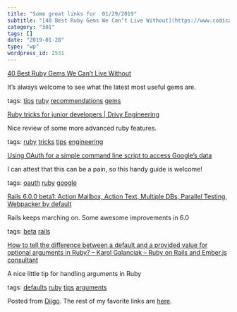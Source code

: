 ```yaml
---
title: "Some great links for  01/29/2019"
subtitle: "[40 Best Ruby Gems We Can’t Live Without](https://www.codica.com/blog/top-ruby-gems-we-cant-live-wit..."
category: "301"
tags: []
date: "2019-01-28"
type: "wp"
wordpress_id: 2531
---
```

[40 Best Ruby Gems We Can’t Live Without](https://www.codica.com/blog/top-ruby-gems-we-cant-live-without/) 

It’s always welcome to see what the latest most useful gems are. 

 tags: [tips](https://www.diigo.com/user/pitosalas/tips) [ruby](https://www.diigo.com/user/pitosalas/ruby) [recommendations](https://www.diigo.com/user/pitosalas/recommendations) [gems](https://www.diigo.com/user/pitosalas/gems)

 [Ruby tricks for junior developers | Drivy Engineering](https://drivy.engineering/ruby-tricks-for-junior-devs/) 

Nice review of some more advanced ruby features. 

 tags: [ruby](https://www.diigo.com/user/pitosalas/ruby) [tricks](https://www.diigo.com/user/pitosalas/tricks) [tips](https://www.diigo.com/user/pitosalas/tips) [engineering](https://www.diigo.com/user/pitosalas/engineering)

 [Using OAuth for a simple command line script to access Google’s data](https://martinfowler.com/articles/command-line-google.html) 

I can attest that this can be a pain, so this handy guide is welcome!

 tags: [oauth](https://www.diigo.com/user/pitosalas/oauth) [ruby](https://www.diigo.com/user/pitosalas/ruby) [google](https://www.diigo.com/user/pitosalas/google)

 [Rails 6.0.0 beta1: Action Mailbox, Action Text, Multiple DBs, Parallel Testing, Webpacker by default](https://weblog.rubyonrails.org/2019/1/18/Rails-6-0-Action-Mailbox-Action-Text-Multiple-DBs-Parallel-Testing/) 

Rails keeps marching on. Some awesome improvements in 6.0

 tags: [beta](https://www.diigo.com/user/pitosalas/beta) [rails](https://www.diigo.com/user/pitosalas/rails)

 [How to tell the difference between a default and a provided value for optional arguments in Ruby? – Karol Galanciak – Ruby on Rails and Ember.js consultant](https://karolgalanciak.com/blog/2019/01/27/how-to-tell-the-difference-between-a-default-and-provided-value-for-optional-arguments-in-ruby/) 

A nice little tip for handling arguments in Ruby

 tags: [defaults](https://www.diigo.com/user/pitosalas/defaults) [ruby](https://www.diigo.com/user/pitosalas/ruby) [tips](https://www.diigo.com/user/pitosalas/tips) [arguments](https://www.diigo.com/user/pitosalas/arguments)

Posted from [Diigo](https://www.diigo.com). The rest of my favorite links are [here](https://www.diigo.com/user/pitosalas).